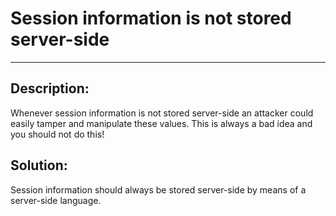 # Session information is not stored server-side
-------

## Description:

Whenever session information is not stored server-side an attacker could easily tamper
and manipulate these values. This is always a bad idea and you should not do this!


## Solution:

Session information should always be stored server-side by means of a server-side language.
